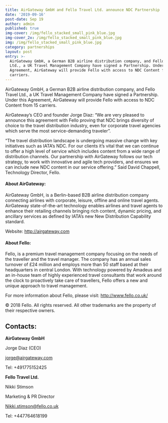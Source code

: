 ```yaml
---
title: AirGateway GmbH and Fello Travel Ltd. announce NDC Partnership
date: '2019-09-16'
post-date: Sep 19
author: admin
published: true
img-cover: /img/fello_stacked_small_pink_blue.jpg
img-cover_2x: /img/fello_stacked_small_pink_blue.jpg
img: /img/fello_stacked_small_pink_blue.jpg
category: partnerships
layout: post
entry: >-
  AirGateway GmbH, a German B2B airline distribution company, and Fello Travel
  Ltd., a UK Travel Management Company have signed a Partnership. Under this
  Agreement, AirGateway will provide Fello with access to NDC Content from 15
  carriers.
---
```

AirGateway GmbH, a German B2B airline distribution company, and Fello Travel Ltd., a UK Travel Management Company have signed a Partnership. Under this Agreement, AirGateway will provide Fello with access to NDC Content from 15 carriers.

AirGateway’s CEO and founder Jorge Diaz: “We are very pleased to announce this agreement with Fello proving that NDC brings diversity of choice to the travel distribution industry, even for corporate travel agencies which serve the most service-demanding traveler”.

“The travel distribution landscape is undergoing massive change with key initiatives such as IATA’s NDC. For our clients it’s vital that we can continue to offer a high level of service which includes content from a wide range of distribution channels. Our partnership with AirGateway follows our tech strategy, to work with innovative and agile tech providers, and ensures we can include new NDC content in our service offering.” Said David Chappell, Technology Director, Fello.

#### About AirGateway:

AirGateway GmbH, is a Berlin-based B2B airline distribution company connecting airlines with corporate, leisure, offline and online travel agents. AirGateway state-of-the-art technology enables airlines and travel agents to enhance their retailing channels bringing rich content, dynamic pricing, and ancillary services as defined by IATA’s new New Distribution Capability standard.

Website: <http://airgateway.com>


#### About Fello:

Fello, is a premium travel management company focusing on the needs of the traveller and the travel manager. The company has an annual sales turnover of £24 million and employs more than 50 staff based at their headquarters in central London. With technology powered by Amadeus and an in-house team of highly experienced travel consultants that work around the clock to proactively take care of travellers, Fello offers a new and unique approach to travel management.

For more information about Fello, please visit: <http://www.fello.co.uk/>

© 2018 Fello. All rights reserved. All other trademarks are the property of their respective owners.



## Contacts:

**AirGateway GmbH**

Jorge Diaz (CEO)

jorge@airgateway.com

Tel: +491775152425


**Fello Travel Ltd.**

Nikki Stimson

Marketing & PR Director

Nikki.stimson@fello.co.uk

Tel: +447764618199
